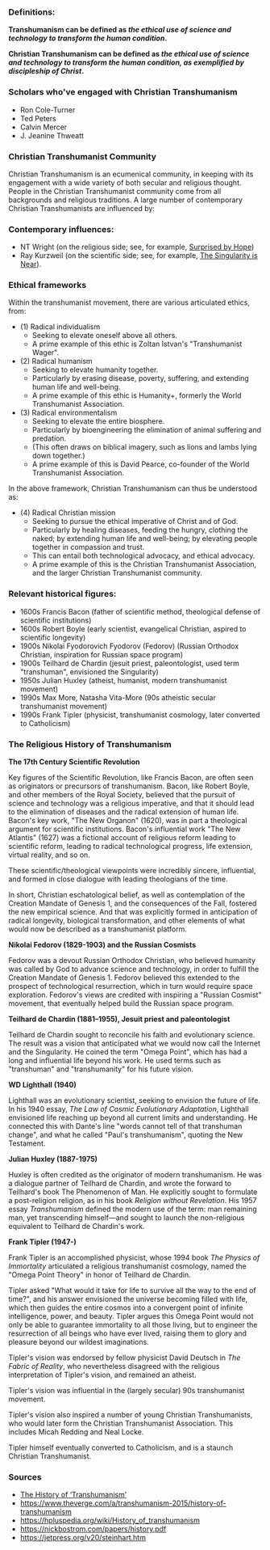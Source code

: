 ### Definitions:
**Transhumanism can be defined as *the ethical use of science and technology to transform the human condition*.**

**Christian Transhumanism can be defined as *the ethical use of science and technology to transform the human condition, as exemplified by discipleship of Christ*.**

### Scholars who've engaged with Christian Transhumanism
- Ron Cole-Turner
- Ted Peters
- Calvin Mercer
- J. Jeanine Thweatt

### Christian Transhumanist Community
Christian Transhumanism is an ecumenical community, in keeping with its engagement with a wide variety of both secular and religious thought. People in the Christian Transhumanist community come from all backgrounds and religious traditions. A large number of contemporary Christian Transhumanists are influenced by:

### Contemporary influences:
- NT Wright (on the religious side; see, for example, [Surprised by Hope](https://amzn.to/3LOJUHl))
- Ray Kurzweil (on the scientific side; see, for example, [The Singularity is Near](https://amzn.to/3LSGaVd)). 

### Ethical frameworks
Within the transhumanist movement, there are various articulated ethics, from:

- (1) Radical individualism
    - Seeking to elevate oneself above all others. 
    - A prime example of this ethic is Zoltan Istvan's "Transhumanist Wager".
- (2) Radical humanism
    - Seeking to elevate humanity together. 
    - Particularly by erasing disease, poverty, suffering, and extending human life and well-being. 
    - A prime example of this ethic is Humanity+, formerly the World Transhumanist Association.
- (3) Radical environmentalism
    - Seeking to elevate the entire biosphere. 
    - Particularly by bioengineering the elimination of animal suffering and predation.
    - (This often draws on biblical imagery, such as lions and lambs lying down together.)
    - A prime example of this is David Pearce, co-founder of the World Transhumanist Association.

In the above framework, Christian Transhumanism can thus be understood as:

- (4) Radical Christian mission
    - Seeking to pursue the ethical imperative of Christ and of God.
    - Particularly by healing diseases, feeding the hungry, clothing the naked; by extending human life and well-being; by elevating people together in compassion and trust.
    - This can entail both technological advocacy, and ethical advocacy.
    - A prime example of this is the Christian Transhumanist Association, and the larger Christian Transhumanist community.

### Relevant historical figures:
- 1600s Francis Bacon (father of scientific method, theological defense of scientific institutions)
- 1600s Robert Boyle (early scientist, evangelical Christian, aspired to scientific longevity)
- 1900s Nikolai Fyodorovich Fyodorov (Fedorov) (Russian Orthodox Christian, inspiration for Russian space program)
- 1900s Teilhard de Chardin (jesuit priest, paleontologist, used term "transhuman", envisioned the Singularity)
- 1950s Julian Huxley (atheist, humanist, modern transhumanist movement)
- 1990s Max More, Natasha Vita-More (90s atheistic secular transhumanist movement)
- 1990s Frank Tipler (physicist, transhumanist cosmology, later converted to Catholicism)

### The Religious History of Transhumanism

__The 17th Century Scientific Revolution__

Key figures of the Scientific Revolution, like Francis Bacon, are often seen as originators or precursors of transhumanism. Bacon, like Robert Boyle, and other members of the Royal Society, believed that the pursuit of science and technology was a religious imperative, and that it should lead to the elimination of diseases and the radical extension of human life. Bacon's key work, "The New Organon" (1620), was in part a theological argument for scientific institutions. Bacon's influential work "The New Atlantis" (1627) was a fictional account of religious reform leading to scientific reform, leading to radical technological progress, life extension, virtual reality, and so on.

These scientific/theological viewpoints were incredibly sincere, influential, and formed in close dialogue with leading theologians of the time.

In short, Christian eschatological belief, as well as contemplation of the Creation Mandate of Genesis 1, and the consequences of the Fall, fostered the new empirical science. And that was explicitly formed in anticipation of radical longevity, biological transformation, and other elements of what would now be described as a transhumanist platform.

__Nikolai Fedorov (1829-1903) and the Russian Cosmists__

Fedorov was a devout Russian Orthodox Christian, who believed humanity was called by God to advance science and technology, in order to fulfill the Creation Mandate of Genesis 1. Fedorov believed this extended to the prospect of technological resurrection, which in turn would require space exploration. Fedorov's views are credited with inspiring a "Russian Cosmist" movement, that eventually helped build the Russian space program.

__Teilhard de Chardin (1881–1955), Jesuit priest and paleontologist__

Teilhard de Chardin sought to reconcile his faith and evolutionary science. The result was a vision that anticipated what we would now call the Internet and the Singularity. He coined the term "Omega Point", which has had a long and influential life beyond his work. He used terms such as "transhuman" and "transhumanity" for his future vision.

__WD Lighthall (1940)__

Lighthall was an evolutionary scientist, seeking to envision the future of life. In his 1940 essay, *The Law of Cosmic Evolutionary Adaptation*, Lighthall envisioned life reaching up beyond all current limits and understanding. He connected this with Dante's line "words cannot tell of that transhuman change", and what he called "Paul's transhumanism", quoting the New Testament.

__Julian Huxley (1887-1975)__

Huxley is often credited as the originator of modern transhumanism. He was a dialogue partner of Teilhard de Chardin, and wrote the forward to Teilhard's book The Phenomenon of Man. He explicitly sought to formulate a post-religion religion, as in his book *Religion without Revelation*. His 1957 essay *Transhumanism* defined the modern use of the term: man remaining man, yet transcending himself—and sought to launch the non-religious equivalent to Teilhard de Chardin's work.

__Frank Tipler (1947-)__

Frank Tipler is an accomplished physicist, whose 1994 book *The Physics of Immortality* articulated a religious transhumanist cosmology, named the "Omega Point Theory" in honor of Teilhard de Chardin.  

Tipler asked "What would it take for life to survive all the way to the end of time?", and his answer envisioned the universe becoming filled with life, which then guides the entire cosmos into a convergent point of infinite intelligence, power, and beauty. Tipler argues this Omega Point would not only be able to guarantee immortality to all those living, but to engineer the resurrection of all beings who have ever lived, raising them to glory and pleasure beyond our wildest imaginations.

Tipler's vision was endorsed by fellow physicist David Deutsch in *The Fabric of Reality*, who nevertheless disagreed with the religious interpretation of Tipler's vision, and remained an atheist.

Tipler's vision was influential in the (largely secular) 90s transhumanist movement.

Tipler's vision also inspired a number of young Christian Transhumanists, who would later form the Christian Transhumanist Association. This includes Micah Redding and Neal Locke.

Tipler himself eventually converted to Catholicism, and is a staunch Christian Transhumanist.

### Sources
- [The History of ‘Transhumanism’](https://doi.org/10.1093/notesj/gjv080)
- https://www.theverge.com/a/transhumanism-2015/history-of-transhumanism
- https://hpluspedia.org/wiki/History_of_transhumanism
- https://nickbostrom.com/papers/history.pdf
- https://jetpress.org/v20/steinhart.htm
